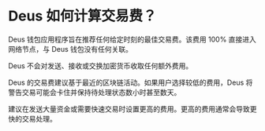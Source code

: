 # Deus 如何计算交易费？

Deus 钱包应用程序旨在推荐任何给定时刻的最佳交易费。该费用 100% 直接进入网络节点，与 Deus 钱包没有任何关联。

Deus 不会对发送、接收或交换加密货币收取任何额外费用。

Deus 的交易费建议基于最近的区块链活动。如果用户选择较低的费用，Deus 将警告交易可能会卡住并保持待处理状态数小时甚至数天。

建议在发送大量资金或需要快速交易时设置更高的费用。更高的费用通常会导致更快的交易处理。